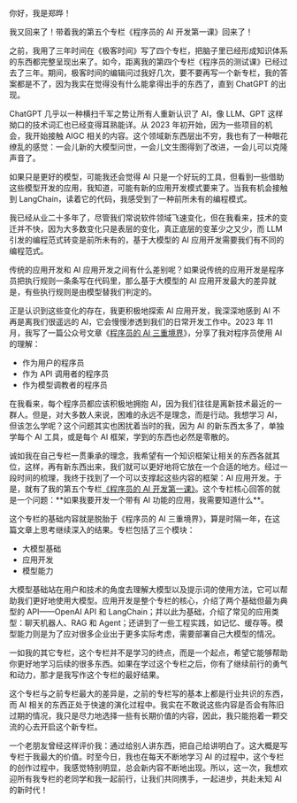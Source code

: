 你好，我是郑晔！

我又回来了！带着我的第五个专栏《程序员的 AI 开发第一课》回来了！

之前，我用了三年时间在《极客时间》写了四个专栏，把脑子里已经形成知识体系的东西都完整呈现出来了。如今，距离我的第四个专栏《程序员的测试课》已经过去了三年。期间，极客时间的编辑问过我好几次，要不要再写一个新专栏，我的答案都是不了，因为我实在觉得没有什么能拿得出手的东西了，直到 ChatGPT 的出现。

ChatGPT 几乎以一种横扫千军之势让所有人重新认识了 AI，像 LLM、GPT 这样拗口的技术词汇也已经变得耳熟能详。从 2023 年初开始，因为一些项目的机会，我开始接触 AIGC 相关的内容。这个领域新东西层出不穷，我也有了一种眼花缭乱的感觉：一会儿新的大模型问世，一会儿文生图得到了改进，一会儿可以克隆声音了。

如果只是更好的模型，可能我还会觉得 AI 只是一个好玩的工具，但看到一些借助这些模型开发的应用，我知道，可能有新的应用开发模式要来了。当我有机会接触到 LangChain，读着它的代码，我感受到了一种前所未有的编程模式。

我已经从业二十多年了，尽管我们常说软件领域飞速变化，但在我看来，技术的变迁并不快，因为大多数变化只是表层的变化，真正底层的变革少之又少，而 LLM 引发的编程范式转变是前所未有的，基于大模型的 AI 应用开发需要我们有不同的编程范式。

传统的应用开发和 AI 应用开发之间有什么差别呢？如果说传统的应用开发是程序员把执行规则一条条写在代码里，那么基于大模型的 AI 应用开发最大的差异就是，有些执行规则是由模型替我们判定的。

正是认识到这些变化的存在，我更积极地探索 AI 应用开发，我深深地感到 AI 不再是离我们很遥远的 AI，它会慢慢渗透到我们的日常开发工作中。2023 年 11 月，我写了一篇公众号文章《[程序员的 AI 三重境界](https://mp.weixin.qq.com/s/LOTMuuZW7GCmk6HLqDR6BA)》，分享了我对程序员使用 AI 的理解：

- 作为用户的程序员
- 作为 API 调用者的程序员
- 作为模型调教者的程序员

在我看来，每个程序员都应该积极地拥抱 AI，因为我们往往是离新技术最近的一群人。但是，对大多数人来说，困难的永远不是理念，而是行动。我想学习 AI，但该怎么学呢？这个问题其实也困扰着当时的我，因为 AI 的新东西太多了，单独学每个 AI 工具，或是每个 AI 框架，学到的东西也必然是零散的。

诚如我在自己专栏一贯秉承的理念，我希望有一个知识框架让相关的东西各就其位，这样，再有新东西出来，我们就可以更好地将它放在一个合适的地方。经过一段时间的梳理，我终于找到了一个可以支撑起这些内容的框架：AI 应用开发。于是，就有了我的第五个专栏[《程序员的 AI 开发第一课》](https://time.geekbang.org/column/intro/100839101?)。这个专栏核心回答的就是一个问题：**如果我要开发一个带有 AI 功能的应用，我需要知道什么**。

这个专栏的基础内容就是脱胎于《程序员的 AI 三重境界》，算是时隔一年，在这篇文章上思考继续深入的结果。专栏包括了三个模块：

- 大模型基础
- 应用开发
- 模型能力

大模型基础站在用户和技术的角度去理解大模型以及提示词的使用方法，它可以帮助我们更好地使用大模型。应用开发是整个专栏的核心，介绍了两个基础但最为典型的 API——OpenAI API 和 LangChain；并以此为基础，介绍了常见的应用类型：聊天机器人、RAG 和 Agent；还讲到了一些工程实践，如记忆、缓存等。模型能力则是为了应对很多企业出于更多实际考虑，需要部署自己大模型的情况。

一如我的其它专栏，这个专栏并不是学习的终点，而是一个起点，希望它能够帮助你更好地学习后续的很多东西。如果在学过这个专栏之后，你有了继续前行的勇气和动力，那才是我写作这个专栏的最好结果。

这个专栏与之前专栏最大的差异是，之前的专栏写的基本上都是行业共识的东西，而 AI 相关的东西正处于快速的演化过程中。我实在不敢说这些内容是否会有陈旧过期的情况，我只是尽力地选择一些有长期价值的内容，因此，我只能抱着一颗交流的心去开启这个新专栏。

一个老朋友曾经这样评价我：通过给别人讲东西，把自己给讲明白了。这大概是写专栏于我最大的价值。时至今日，我也在每天不断地学习 AI 的过程中，这个专栏的创作过程中，我感觉特别明显，总会新内容不断地出现。所以，这一次，我想欢迎所有我专栏的老同学和我一起前行，让我们共同携手，一起进步，共赴未知 AI 的新时代！